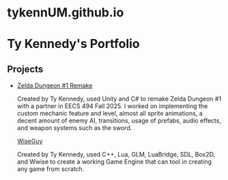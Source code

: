 # tykennUM.github.io
<html>

<!-- TODO: Replace Mr. Miyamoto's name with yours -->
<h1>Ty Kennedy's Portfolio</h1>

<h2>Projects</h2>

<ul>
  <li>
    <a href="https://tyrish.itch.io/zd1r">Zelda Dungeon #1 Remake</a>
    <p>
      Created by Ty Kennedy, used Unity and C# to remake Zelda Dungeon #1 with a partner in EECS 494 Fall 2025. 
      I worked on implementing the custom mechanic feature and level, almost all sprite animations, a decent amount 
      of enemy AI, transitions, usage of prefabs, audio effects, and weapon systems such as the sword.
    </p>
    <a href="https://github.com/ttykkennedy/WiseGuy">WiseGuy</a>
    <p>
      Created by Ty Kennedy, used C++, Lua, GLM, LuaBridge, SDL, Box2D, and Wwise to create a working Game Engine that can tool in creating any game from scratch.
    </p>
  </li>
</ul>

<!-- TIP: Rename this file "index.html", and it will become the default landing page whenever someone navigates their browser to your domain. -->
</html>
